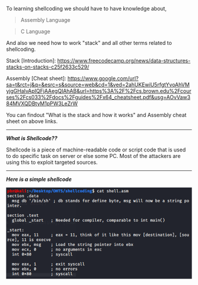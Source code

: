 To learning shellcoding we should have to have knowledge about,
>Assembly Language

>C Language

And also we need how to work "stack" and all other terms related to shellcoding.

Stack [Introduction]: https://www.freecodecamp.org/news/data-structures-stacks-on-stacks-c25f2633c529/

Assembly [Cheat sheet]: https://www.google.com/url?sa=t&rct=j&q=&esrc=s&source=web&cd=1&ved=2ahUKEwiU5rfgtYvoAhVMyjgGHaIvApIQFjAAegQIAhAB&url=https%3A%2F%2Fcs.brown.edu%2Fcourses%2Fcs033%2Fdocs%2Fguides%2Fx64_cheatsheet.pdf&usg=AOvVaw384MVXQDBtyM1pPW3LeZrW

You can findout "What is the stack and how it works" and Assembly cheat sheet on above links.

**********************************************************************************************************************************
***What is Shellcode??***

Shellcode is a piece of machine-readable code or script code that is used to do specific task on server or else some PC. Most of the attackers are using this to exploit targeted sources. 

**********************************************************************************************************************************

***Here is a simple shellcode***

![](Images/1.PNG)






